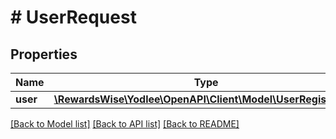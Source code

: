 # # UserRequest

## Properties

Name | Type | Description | Notes
------------ | ------------- | ------------- | -------------
**user** | [**\RewardsWise\Yodlee\OpenAPI\Client\Model\UserRegistration**](UserRegistration.md) |  |

[[Back to Model list]](../../README.md#models) [[Back to API list]](../../README.md#endpoints) [[Back to README]](../../README.md)
